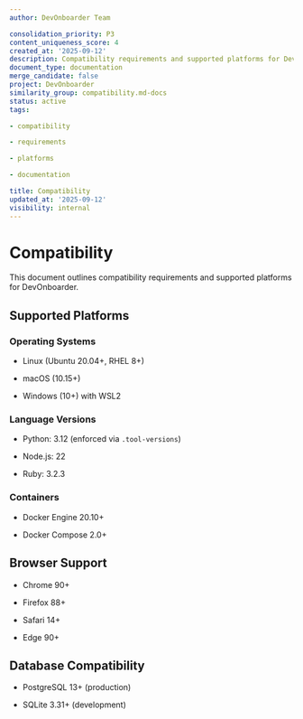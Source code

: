 ```yaml
---
author: DevOnboarder Team

consolidation_priority: P3
content_uniqueness_score: 4
created_at: '2025-09-12'
description: Compatibility requirements and supported platforms for DevOnboarder
document_type: documentation
merge_candidate: false
project: DevOnboarder
similarity_group: compatibility.md-docs
status: active
tags:

- compatibility

- requirements

- platforms

- documentation

title: Compatibility
updated_at: '2025-09-12'
visibility: internal
---
```


# Compatibility

This document outlines compatibility requirements and supported platforms for DevOnboarder.

## Supported Platforms

### Operating Systems

- Linux (Ubuntu 20.04+, RHEL 8+)

- macOS (10.15+)

- Windows (10+) with WSL2

### Language Versions

- Python: 3.12 (enforced via `.tool-versions`)

- Node.js: 22

- Ruby: 3.2.3

### Containers

- Docker Engine 20.10+

- Docker Compose 2.0+

## Browser Support

- Chrome 90+

- Firefox 88+

- Safari 14+

- Edge 90+

## Database Compatibility

- PostgreSQL 13+ (production)

- SQLite 3.31+ (development)
